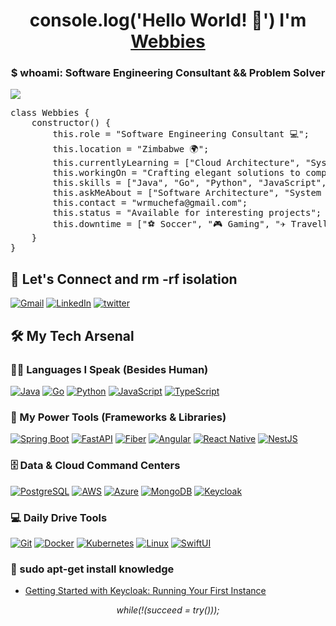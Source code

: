 <h1 align="center">console.log('Hello World! 👋') I'm <a href="https://github.com/webb1es" target="blank">Webbies</a></h1>
<h3 align="center">$ whoami: Software Engineering Consultant && Problem Solver</h3>

<p align="left">
  <img src="https://img.shields.io/badge/Status-Coding%20in%20Progress-blue?style=for-the-badge" />
</p>

<pre>
class Webbies {
    constructor() {
        this.role = "Software Engineering Consultant 💻";
        this.location = "Zimbabwe 🌍";
        this.currentlyLearning = ["Cloud Architecture", "System Design"];
        this.workingOn = "Crafting elegant solutions to complex problems";
        this.skills = ["Java", "Go", "Python", "JavaScript", "TypeScript"];
        this.askMeAbout = ["Software Architecture", "System Design", "Tech Consulting"];
        this.contact = "wrmuchefa@gmail.com";
        this.status = "Available for interesting projects";
        this.downtime = ["⚽ Soccer", "🎮 Gaming", "✈️ Travelling"];
    }
}
</pre>

## 🤝 Let's Connect and rm -rf isolation

<p>
	<a href="mailto:wrmuchefa@gmail.com"><img img src="https://img.shields.io/badge/Gmail-D14836?style=for-the-badge&logo=gmail&logoColor=white" alt="Gmail"/></a>
	<a href="// your LinkedIn URL"><img src="https://img.shields.io/badge/LinkedIn-0077B5?style=for-the-badge&logo=linkedin&logoColor=white" alt="LinkedIn"/></a>
  	<a href="// your Twitter URL"><img src="https://img.shields.io/badge/Twitter-blue?style=for-the-badge&logoColor=x" alt="twitter"/></a>
</p>

## 🛠️ My Tech Arsenal

### 👨‍💻 Languages I Speak (Besides Human)

<p>
    <a href="https://github.com/wrmuchefa"><img alt="Java" src="https://img.shields.io/badge/Java-ED8B00?style=for-the-badge&logo=openjdk&logoColor=white"></a>
    <a href="https://github.com/wrmuchefa"><img alt="Go" src="https://img.shields.io/badge/Go-00ADD8?style=for-the-badge&logo=go&logoColor=white"></a>
    <a href="https://github.com/wrmuchefa"><img alt="Python" src="https://img.shields.io/badge/python-3670A0?style=for-the-badge&logo=python&logoColor=white"></a>
    <a href="https://github.com/wrmuchefa"><img alt="JavaScript" src="https://img.shields.io/badge/Javascript-F7DF1E?style=for-the-badge&logo=Javascript&logoColor=black"></a>
    <a href="https://github.com/wrmuchefa"><img alt="TypeScript" src="https://img.shields.io/badge/TypeScript-007ACC?style=for-the-badge&logo=typescript&logoColor=white"></a>
</p>

### 🧰 My Power Tools (Frameworks & Libraries)

<p>
    <a href="https://github.com/wrmuchefa"><img alt="Spring Boot" src="https://img.shields.io/badge/Spring_Boot-6DB33F?style=for-the-badge&logo=spring&logoColor=white"/></a>
    <a href="https://github.com/wrmuchefa"><img alt="FastAPI" src="https://img.shields.io/badge/FastAPI-009688?style=for-the-badge&logo=fastapi&logoColor=white"/></a>
    <a href="https://github.com/wrmuchefa"><img alt="Fiber" src="https://img.shields.io/badge/Fiber-00ACD7?style=for-the-badge&logo=go&logoColor=white"/></a>
    <a href="https://github.com/wrmuchefa"><img alt="Angular" src="https://img.shields.io/badge/Angular-DD0031?style=for-the-badge&logo=angular&logoColor=white"/></a>
    <a href="https://github.com/wrmuchefa"><img alt="React Native" src="https://img.shields.io/badge/React_Native-20232A?style=for-the-badge&logo=react&logoColor=61DAFB"/></a>
    <a href="https://github.com/wrmuchefa"><img alt="NestJS" src="https://img.shields.io/badge/NestJS-E0234E?style=for-the-badge&logo=nestjs&logoColor=white"/></a>
</p>

### 🗄️ Data & Cloud Command Centers

<p>
    <a href="https://github.com/wrmuchefa"><img alt="PostgreSQL" src="https://img.shields.io/badge/PostgreSQL-316192?style=for-the-badge&logo=postgresql&logoColor=white"></a>
    <a href="https://github.com/wrmuchefa"><img alt="AWS" src="https://img.shields.io/badge/AWS-232F3E?style=for-the-badge&logo=amazon-aws&logoColor=white"></a>
    <a href="https://github.com/wrmuchefa"><img alt="Azure" src="https://img.shields.io/badge/Azure-0089D6?style=for-the-badge&logo=microsoft-azure&logoColor=white"></a>
    <a href="https://github.com/wrmuchefa"><img alt="MongoDB" src="https://img.shields.io/badge/-MongoDB-13aa52?style=for-the-badge&logo=mongodb&logoColor=white"></a>
    <a href="https://github.com/wrmuchefa"><img alt="Keycloak" src="https://img.shields.io/badge/Keycloak-4B4B4B?style=for-the-badge&logo=keycloak&logoColor=DB0000"></a>
</p>

### 💻 Daily Drive Tools

<p>
    <a href="https://github.com/wrmuchefa"><img alt="Git" src="https://img.shields.io/badge/Git%20-%23F05033.svg?style=for-the-badge&logo=git&logoColor=white"></a>
    <a href="https://github.com/wrmuchefa"><img alt="Docker" src="https://img.shields.io/badge/Docker-2496ED?style=for-the-badge&logo=docker&logoColor=white"></a>
    <a href="https://github.com/wrmuchefa"><img alt="Kubernetes" src="https://img.shields.io/badge/Kubernetes-326CE5?style=for-the-badge&logo=kubernetes&logoColor=white"></a>
    <a href="https://github.com/wrmuchefa"><img alt="Linux" src="https://img.shields.io/badge/Linux-FCC624?style=for-the-badge&logo=linux&logoColor=black"></a>
    <a href="https://github.com/wrmuchefa"><img alt="SwiftUI" src="https://img.shields.io/badge/SwiftUI-F05138?style=for-the-badge&logo=swift&logoColor=white"/></a>
</p>

### 📝 sudo apt-get install knowledge

<!-- BLOG-POST-LIST:START -->
- [Getting Started with Keycloak: Running Your First Instance](https://dev.to/webbies/getting-started-with-keycloak-running-your-first-instance-18fd)
<!-- BLOG-POST-LIST:END -->

<p align="center">
<i>while(!(succeed = try()));</i>
</p>


